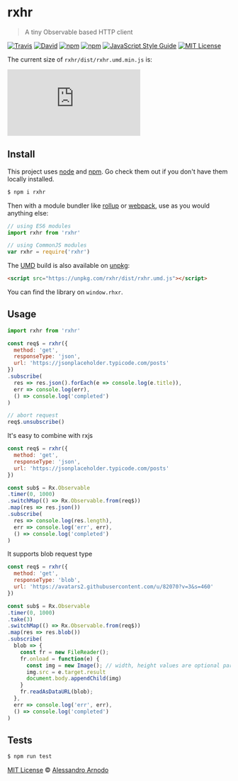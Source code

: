 # rxhr
> A tiny Observable based HTTP client

[![Travis](https://img.shields.io/travis/vesparny/rxhr.svg)](https://travis-ci.org/vesparny/rxhr)
[![David](https://img.shields.io/david/vesparny/rxhr.svg)](https://david-dm.org/vesparny/rxhr)
[![npm](https://img.shields.io/npm/v/rxhr.svg)](https://www.npmjs.com/package/rxhr)
[![npm](https://img.shields.io/npm/dm/rxhr.svg)](https://npm-stat.com/charts.html?package=rxhr&from=2017-05-19)
[![JavaScript Style Guide](https://img.shields.io/badge/code%20style-standard-brightgreen.svg)](http://standardjs.com/)
[![MIT License](https://img.shields.io/npm/l/rxhr.svg?style=flat-square)](https://github.com/vesparny/rxhr/blob/master/LICENSE)

The current size of `rxhr/dist/rxhr.umd.min.js` is:

[![gzip size](http://img.badgesize.io/https://unpkg.com/rxhr/dist/rxhr.umd.min.js?compression=gzip&label=gzip%20size&style=flat-square)](https://unpkg.com/rxhr/dist/)

## Install

This project uses [node](http://nodejs.org) and [npm](https://npmjs.com). Go check them out if you don't have them locally installed.

```sh
$ npm i rxhr
```

Then with a module bundler like [rollup](http://rollupjs.org/) or [webpack](https://webpack.js.org/), use as you would anything else:

```javascript
// using ES6 modules
import rxhr from 'rxhr'

// using CommonJS modules
var rxhr = require('rxhr')
```

The [UMD](https://github.com/umdjs/umd) build is also available on [unpkg](https://unpkg.com):

```html
<script src="https://unpkg.com/rxhr/dist/rxhr.umd.js"></script>
```

You can find the library on `window.rhxr`.

## Usage

```js
import rxhr from 'rxhr'

const req$ = rxhr({
  method: 'get',
  responseType: 'json',
  url: 'https://jsonplaceholder.typicode.com/posts'
})
.subscribe(
  res => res.json().forEach(e => console.log(e.title)),
  err => console.log(err),
  () => console.log('completed')
)

// abort request
req$.unsubscribe()
```

It's easy to combine with rxjs

```js
const req$ = rxhr({
  method: 'get',
  responseType: 'json',
  url: 'https://jsonplaceholder.typicode.com/posts'
})

const sub$ = Rx.Observable
.timer(0, 1000)
.switchMap(() => Rx.Observable.from(req$))
.map(res => res.json())
.subscribe(
  res => console.log(res.length),
  err => console.log('err', err),
  () => console.log('completed')
)
```

It supports blob request type

```js
const req$ = rxhr({
  method: 'get',
  responseType: 'blob',
  url: 'https://avatars2.githubusercontent.com/u/82070?v=3&s=460'
})

const sub$ = Rx.Observable
.timer(0, 1000)
.take(3)
.switchMap(() => Rx.Observable.from(req$))
.map(res => res.blob())
.subscribe(
  blob => {
    const fr = new FileReader();
    fr.onload = function(e) {
      const img = new Image(); // width, height values are optional params
      img.src = e.target.result
      document.body.appendChild(img)
    }
    fr.readAsDataURL(blob);
  },
  err => console.log('err', err),
  () => console.log('completed')
)
```

## Tests

```sh
$ npm run test
```

[MIT License](LICENSE.md) © [Alessandro Arnodo](https://alessandro.arnodo.net/)
